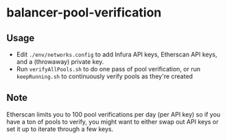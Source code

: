 # balancer-pool-verification

## Usage
- Edit `./env/networks.config` to add Infura API keys, Etherscan API keys, and a (throwaway) private key.
- Run `verifyAllPools.sh` to do one pass of pool verification, or run `keepRunning.sh` to continuously verify pools as they're created

## Note
Etherscan limits you to 100 pool verifications per day (per API key) so if you have a ton of pools to verify, you might want to either swap out API keys or set it up to iterate through a few keys. 
